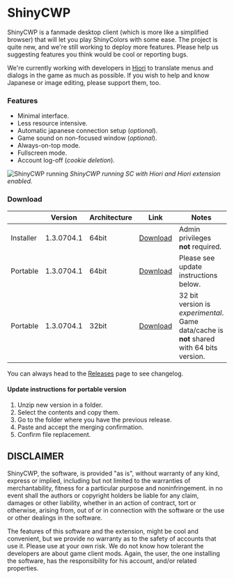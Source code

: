# ShinyCWP

ShinyCWP is a fanmade desktop client (which is more like a simplified browser) that will let you play ShinyColors with some ease. The project is quite new, and we're still working to deploy more features. Please help us suggesting features you think would be cool or reporting bugs.

We're currently working with developers in [Hiori](https://github.com/shinycolors/Hiori) to translate menus and dialogs in the game as much as possible. If you wish to help and know Japanese or image editing, please support them, too.

### Features
  * Minimal interface.
  * Less resource intensive.
  * Automatic japanese connection setup (*optional*).
  * Game sound on non-focused window (*optional*).
  * Always-on-top mode.
  * Fullscreen mode.
  * Account log-off (*cookie deletion*).

![ShinyCWP running](https://user-images.githubusercontent.com/38864859/39905184-a7641f04-54a1-11e8-884b-23d9df34a32d.png)
*ShinyCWP running SC with Hiori and Hiori extension enabled.*

### Download
|           | Version | Architecture | Link     | Notes                          |
|-----------|---------|--------------|----------|--------------------------------|
| Installer | 1.3.0704.1 | 64bit | [Download](https://github.com/shinycolors/shinycwp/releases/download/1.3.0704.1/Shinycwp_installer.zip) | Admin privileges **not** required. |
| Portable  | 1.3.0704.1 | 64bit | [Download](https://github.com/shinycolors/shinycwp/releases/download/1.3.0704.1/Shinycwp_portable.zip) | Please see update instructions below. |
| Portable  | 1.3.0704.1 | 32bit | [Download](https://github.com/shinycolors/shinycwp/releases/download/1.3.0704.1/Shinycwp_portable_32.zip) | 32 bit version is *experimental*.<br/>Game data/cache is **not** shared with 64 bits version. |

You can always head to the [Releases](https://github.com/shinycolors/shinycwp/releases) page to see changelog.

#### Update instructions for **portable** version
  1. Unzip new version in a folder.
  2. Select the contents and copy them.
  3. Go to the folder where you have the previous release.
  4. Paste and accept the merging confirmation.
  5. Confirm file replacement.
  
## DISCLAIMER

ShinyCWP, the software, is provided "as is", without warranty of any kind, express or implied, including but not limited to the warranties of merchantability, fitness for a particular purpose and noninfringement. in no event shall the authors or copyright holders be liable for any claim, damages or other liability, whether in an action of contract, tort or otherwise, arising from, out of or in connection with the software or the use or other dealings in the software.

The features of this software and the extension, might be cool and convenient, but we provide no warranty as to the safety of accounts that use it. Please use at your own risk. We do not know how tolerant the developers are about game client mods. Again, the user, the one installing the software, has the responsibility for his account, and/or related properties.

